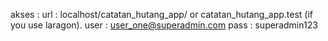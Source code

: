 akses : 
url : localhost/catatan_hutang_app/ or catatan_hutang_app.test (if you use laragon).
user : user_one@superadmin.com
pass : superadmin123
